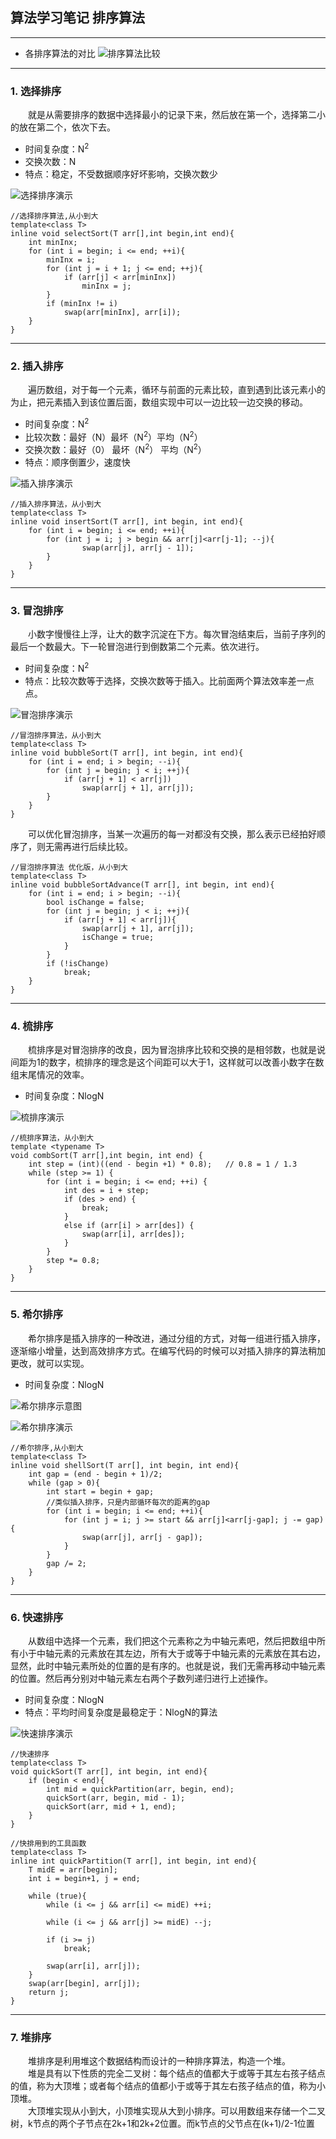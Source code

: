 ## 算法学习笔记 排序算法
---

+ 各排序算法的对比
![排序算法比较](./img/pxsf.jpg)

---
### 1. 选择排序  

&emsp;&emsp;就是从需要排序的数据中选择最小的记录下来，然后放在第一个，选择第二小的放在第二个，依次下去。 
+ 时间复杂度：N<sup>2</sup>
+ 交换次数：N
+ 特点：稳定，不受数据顺序好坏影响，交换次数少

![选择排序演示](./img/xzpx.gif)

```
//选择排序算法,从小到大
template<class T>
inline void selectSort(T arr[],int begin,int end){
	int minInx;
	for (int i = begin; i <= end; ++i){
		minInx = i;
		for (int j = i + 1; j <= end; ++j){
			if (arr[j] < arr[minInx])
				minInx = j;
		}
		if (minInx != i)
			swap(arr[minInx], arr[i]);
	}
}
```

---
### 2. 插入排序  

&emsp;&emsp;遍历数组，对于每一个元素，循环与前面的元素比较，直到遇到比该元素小的为止，把元素插入到该位置后面，数组实现中可以一边比较一边交换的移动。  

+ 时间复杂度：N<sup>2</sup>
+ 比较次数：最好（N）最坏（N<sup>2</sup>）平均（N<sup>2</sup>）
+ 交换次数：最好（0） 最坏（N<sup>2</sup>） 平均（N<sup>2</sup>）
+ 特点：顺序倒置少，速度快

![插入排序演示](./img/crpx.gif)

```
//插入排序算法，从小到大
template<class T>
inline void insertSort(T arr[], int begin, int end){
	for (int i = begin; i <= end; ++i){
		for (int j = i; j > begin && arr[j]<arr[j-1]; --j){
				swap(arr[j], arr[j - 1]);		
		}
	}
}
```

---
### 3. 冒泡排序  

&emsp;&emsp;小数字慢慢往上浮，让大的数字沉淀在下方。每次冒泡结束后，当前子序列的最后一个数最大。下一轮冒泡进行到倒数第二个元素。依次进行。

+ 时间复杂度：N<sup>2</sup>
+ 特点：比较次数等于选择，交换次数等于插入。比前面两个算法效率差一点点。

![冒泡排序演示](./img/mppx.jpg)

```
//冒泡排序算法，从小到大
template<class T>
inline void bubbleSort(T arr[], int begin, int end){
	for (int i = end; i > begin; --i){
		for (int j = begin; j < i; ++j){
			if (arr[j + 1] < arr[j])
				swap(arr[j + 1], arr[j]);
		}
	}
}
```

&emsp;&emsp;可以优化冒泡排序，当某一次遍历的每一对都没有交换，那么表示已经拍好顺序了，则无需再进行后续比较。

```
//冒泡排序算法 优化版，从小到大
template<class T>
inline void bubbleSortAdvance(T arr[], int begin, int end){
	for (int i = end; i > begin; --i){
		bool isChange = false;
		for (int j = begin; j < i; ++j){
			if (arr[j + 1] < arr[j]){
				swap(arr[j + 1], arr[j]);
				isChange = true;
			}
		}
		if (!isChange)
			break;
	}
}
```

---
### 4. 梳排序  

&emsp;&emsp;梳排序是对冒泡排序的改良，因为冒泡排序比较和交换的是相邻数，也就是说间距为1的数字，梳排序的理念是这个间距可以大于1，这样就可以改善小数字在数组末尾情况的效率。

+ 时间复杂度：NlogN

![梳排序演示](./img/spx.gif)

```
//梳排序算法，从小到大
template <typename T>
void combSort(T arr[],int begin, int end) {
	int step = (int)((end - begin +1) * 0.8);   // 0.8 = 1 / 1.3
	while (step >= 1) {
		for (int i = begin; i <= end; ++i) {
			int des = i + step;
			if (des > end) {
				break;
			}
			else if (arr[i] > arr[des]) {
				swap(arr[i], arr[des]);
			}
		}
		step *= 0.8;
	}
}
```

---
### 5. 希尔排序  

&emsp;&emsp;希尔排序是插入排序的一种改进，通过分组的方式，对每一组进行插入排序，逐渐缩小增量，达到高效排序方式。在编写代码的时候可以对插入排序的算法稍加更改，就可以实现。

+ 时间复杂度：NlogN

![希尔排序示意图](./img/shellpxsm.jpg)

![希尔排序演示](./img/xrpx.gif)

```
//希尔排序,从小到大
template<class T>
inline void shellSort(T arr[], int begin, int end){
	int gap = (end - begin + 1)/2;
	while (gap > 0){
		int start = begin + gap;
		//类似插入排序，只是内部循环每次的距离的gap
		for (int i = begin; i <= end; ++i){
			for (int j = i; j >= start && arr[j]<arr[j-gap]; j -= gap){
				swap(arr[j], arr[j - gap]);
			}
		}
		gap /= 2;
	}
}
```

---
### 6. 快速排序  

&emsp;&emsp;从数组中选择一个元素，我们把这个元素称之为中轴元素吧，然后把数组中所有小于中轴元素的元素放在其左边，所有大于或等于中轴元素的元素放在其右边，显然，此时中轴元素所处的位置的是有序的。也就是说，我们无需再移动中轴元素的位置。然后再分别对中轴元素左右两个子数列递归进行上述操作。

+ 时间复杂度：NlogN
+ 特点：平均时间复杂度是最稳定于：NlogN的算法

![快速排序演示](./img/kspx.gif)

```
//快速排序
template<class T>
void quickSort(T arr[], int begin, int end){
	if (begin < end){
		int mid = quickPartition(arr, begin, end);
		quickSort(arr, begin, mid - 1);
		quickSort(arr, mid + 1, end);
	}
}

//快排用到的工具函数
template<class T>
inline int quickPartition(T arr[], int begin, int end){
	T midE = arr[begin];
	int i = begin+1, j = end;
	
	while (true){
		while (i <= j && arr[i] <= midE) ++i;

		while (i <= j && arr[j] >= midE) --j;

		if (i >= j)
			break;

		swap(arr[i], arr[j]);
	}
	swap(arr[begin], arr[j]);
	return j;
}
```

---
### 7. 堆排序  

&emsp;&emsp;堆排序是利用堆这个数据结构而设计的一种排序算法，构造一个堆。  
&emsp;&emsp;堆是具有以下性质的完全二叉树：每个结点的值都大于或等于其左右孩子结点的值，称为大顶堆；或者每个结点的值都小于或等于其左右孩子结点的值，称为小顶堆。  
&emsp;&emsp;大顶堆实现从小到大，小顶堆实现从大到小排序。可以用数组来存储一个二叉树，k节点的两个子节点在2k+1和2k+2位置。而k节点的父节点在(k+1)/2-1位置